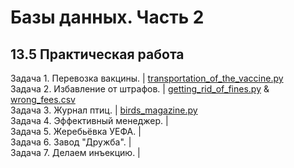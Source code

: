 # Базы данных. Часть 2
## 13.5 Практическая работа

Задача 1. Перевозка вакцины. | [transportation_of_the_vaccine.py](https://github.com/wafflelios/Python-Advanced/blob/main/mod13/transportation_of_the_vaccine.py)<br>
Задача 2. Избавление от штрафов. | [getting_rid_of_fines.py](https://github.com/wafflelios/Python-Advanced/blob/main/mod13/getting_rid_of_fines.py) & [wrong_fees.csv](https://github.com/wafflelios/Python-Advanced/blob/main/mod13/wrong_fees.csv)<br>
Задача 3. Журнал птиц. | [birds_magazine.py](https://github.com/wafflelios/Python-Advanced/blob/main/mod13/birds_magazine.py)<br>
Задача 4. Эффективный менеджер. | <br>
Задача 5. Жеребьёвка УЕФА. | <br>
Задача 6. Завод "Дружба". | <br>
Задача 7. Делаем инъекцию. |
